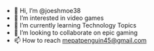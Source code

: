 - 👋 Hi, I’m @joeshmoe38
- 👀 I’m interested in video games
- 🌱 I’m currently learning Technology Topics
- 💞️ I’m looking to collaborate on epic gaming
- 📫 How to reach mepatpenguin45@gmail.com
